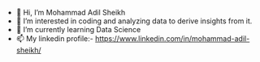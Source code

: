 - 👋 Hi, I’m Mohammad Adil Sheikh
- 👀 I’m interested in coding and analyzing data to derive insights from it.
- 🌱 I’m currently learning Data Science
- 📫 My linkedin profile:- https://www.linkedin.com/in/mohammad-adil-sheikh/

<!---
adilsk19/adilsk19 is a ✨ special ✨ repository because its `README.md` (this file) appears on your GitHub profile.
You can click the Preview link to take a look at your changes.
--->
